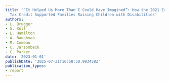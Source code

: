 ```yaml
---
title: '“It Helped Us More Than I Could Have Imagined”: How the 2021 Expanded Child
  Tax Credit Supported Families Raising Children with Disabilities'
authors:
- L. Brugger
- S. Roll
- L. Hamilton
- A. Baughman
- M. Comeau
- C. Jarzombeck
- C. Parker
date: '2023-01-01'
publishDate: '2025-07-31T16:58:50.993458Z'
publication_types:
- report
---
```

